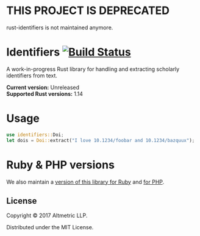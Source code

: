 # THIS PROJECT IS DEPRECATED

rust-identifiers is not maintained anymore.

# Identifiers [![Build Status](https://travis-ci.org/altmetric/rust-identifiers.svg?branch=master)](https://travis-ci.org/altmetric/rust-identifiers)

A work-in-progress Rust library for handling and extracting scholarly identifiers from text.

**Current version:** Unreleased  
**Supported Rust versions:** 1.14

# Usage

```rust
use identifiers::Doi;
let dois = Doi::extract("I love 10.1234/foobar and 10.1234/bazquux");
```

# Ruby & PHP versions

We also maintain a [version of this library for Ruby](https://github.com/altmetric/identifiers) and [for PHP](https://github.com/altmetric/php-identifiers).

## License

Copyright © 2017 Altmetric LLP.

Distributed under the MIT License.
